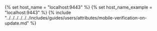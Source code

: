 {% set host_name = "localhost:9443" %}
{% set host_name_example = "localhost:9443" %}
{% include "../../../../../../includes/guides/users/attributes/mobile-verification-on-update.md" %}
